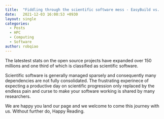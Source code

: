 ```yaml
---
title:  "Fiddling through the scientific software mess - EasyBuild vs. Spack"
date:   2021-12-03 16:08:53 +0930
layout: single
categories:
  - Posts
  - HPC
  - Computing
  - Software
author: robqiao
---
```


The latestest stats on the open source projects have expanded over 150 millions and one third of which is classified as scientific software. 

Scientific software is generally managed sparsely and consequently many dependencies are not fully consolidated. The frustrating experinece of expecting a productive day on scientific progression only replaced by the endless pain and curse to make your software working is shared by many researchers. 

We are happy you land our page and we welcome to come this journey with us. Without further do, Happy Reading. 
